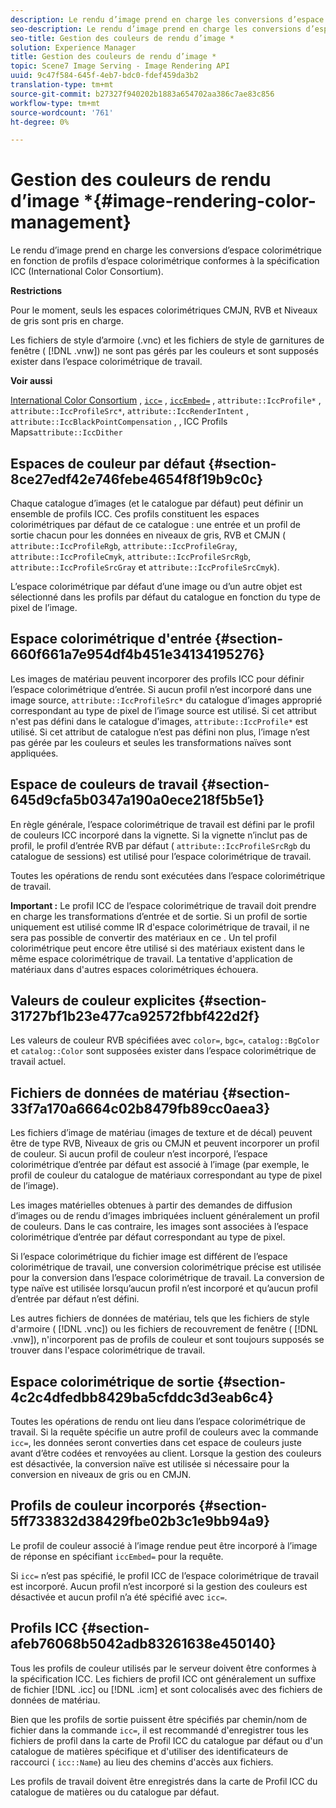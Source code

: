 ```yaml
---
description: Le rendu d’image prend en charge les conversions d’espace colorimétrique en fonction de profils d’espace colorimétrique conformes à la spécification ICC (International Color Consortium).
seo-description: Le rendu d’image prend en charge les conversions d’espace colorimétrique en fonction de profils d’espace colorimétrique conformes à la spécification ICC (International Color Consortium).
seo-title: Gestion des couleurs de rendu d’image *
solution: Experience Manager
title: Gestion des couleurs de rendu d’image *
topic: Scene7 Image Serving - Image Rendering API
uuid: 9c47f584-645f-4eb7-bdc0-fdef459da3b2
translation-type: tm+mt
source-git-commit: b27327f940202b1883a654702aa386c7ae83c856
workflow-type: tm+mt
source-wordcount: '761'
ht-degree: 0%

---
```



# Gestion des couleurs de rendu d’image *{#image-rendering-color-management}

Le rendu d’image prend en charge les conversions d’espace colorimétrique en fonction de profils d’espace colorimétrique conformes à la spécification ICC (International Color Consortium).

**Restrictions**

Pour le moment, seuls les espaces colorimétriques CMJN, RVB et Niveaux de gris sont pris en charge.

Les fichiers de style d’armoire (.vnc) et les fichiers de style de garnitures de fenêtre ( [!DNL .vnw]) ne sont pas gérés par les couleurs et sont supposés exister dans l’espace colorimétrique de travail.

**Voir aussi**

[International Color Consortium](http://www.color.org/index.xalter) ,  [ `icc=`](../../../../../ir-api/http-protocol/image-rendering-api-ref/c-ir-http-protocol-ref/c-ir-http-protocol-command-reference/r-ir-icc.md#reference-86a2fff3cef24982ad2063d977a16e06) ,  [ `iccEmbed=`](../../../../../ir-api/http-protocol/image-rendering-api-ref/c-ir-http-protocol-ref/c-ir-http-protocol-command-reference/r-ir-iccembed.md#reference-47a433138c7c4b29b9b29871b2491a7f) ,  `attribute::IccProfile*` ,  `attribute::IccProfileSrc*`,  `attribute::IccRenderIntent` ,  `attribute::IccBlackPointCompensation` , , ICC Profils Maps`attribute::IccDither`

## Espaces de couleur par défaut {#section-8ce27edf42e746febe4654f8f19b9c0c}

Chaque catalogue d’images (et le catalogue par défaut) peut définir un ensemble de profils ICC. Ces profils constituent les espaces colorimétriques par défaut de ce catalogue : une entrée et un profil de sortie chacun pour les données en niveaux de gris, RVB et CMJN ( `attribute::IccProfileRgb`, `attribute::IccProfileGray`, `attribute::IccProfileCmyk`, `attribute::IccProfileSrcRgb`, `attribute::IccProfileSrcGray` et `attribute::IccProfileSrcCmyk`).

L’espace colorimétrique par défaut d’une image ou d’un autre objet est sélectionné dans les profils par défaut du catalogue en fonction du type de pixel de l’image.

## Espace colorimétrique d&#39;entrée {#section-660f661a7e954df4b451e34134195276}

Les images de matériau peuvent incorporer des profils ICC pour définir l’espace colorimétrique d’entrée. Si aucun profil n’est incorporé dans une image source, `attribute::IccProfileSrc*` du catalogue d’images approprié correspondant au type de pixel de l’image source est utilisé. Si cet attribut n&#39;est pas défini dans le catalogue d&#39;images, `attribute::IccProfile*` est utilisé. Si cet attribut de catalogue n’est pas défini non plus, l’image n’est pas gérée par les couleurs et seules les transformations naïves sont appliquées.

## Espace de couleurs de travail {#section-645d9cfa5b0347a190a0ece218f5b5e1}

En règle générale, l’espace colorimétrique de travail est défini par le profil de couleurs ICC incorporé dans la vignette. Si la vignette n’inclut pas de profil, le profil d’entrée RVB par défaut ( `attribute::IccProfileSrcRgb` du catalogue de sessions) est utilisé pour l’espace colorimétrique de travail.

Toutes les opérations de rendu sont exécutées dans l’espace colorimétrique de travail.

**Important :** Le profil ICC de l’espace colorimétrique de travail doit prendre en charge les transformations d’entrée et de sortie. Si un profil de sortie uniquement est utilisé comme IR d&#39;espace colorimétrique de travail, il ne sera pas possible de convertir des matériaux en ce . Un tel profil colorimétrique peut encore être utilisé si des matériaux existent dans le même espace colorimétrique de travail. La tentative d&#39;application de matériaux dans d&#39;autres espaces colorimétriques échouera.

## Valeurs de couleur explicites {#section-31727bf1b23e477ca92572fbbf422d2f}

Les valeurs de couleur RVB spécifiées avec `color=`, `bgc=`, `catalog::BgColor` et `catalog::Color` sont supposées exister dans l’espace colorimétrique de travail actuel.

## Fichiers de données de matériau {#section-33f7a170a6664c02b8479fb89cc0aea3}

Les fichiers d’image de matériau (images de texture et de décal) peuvent être de type RVB, Niveaux de gris ou CMJN et peuvent incorporer un profil de couleur. Si aucun profil de couleur n’est incorporé, l’espace colorimétrique d’entrée par défaut est associé à l’image (par exemple, le profil de couleur du catalogue de matériaux correspondant au type de pixel de l’image).

Les images matérielles obtenues à partir des demandes de diffusion d’images ou de rendu d’images imbriquées incluent généralement un profil de couleurs. Dans le cas contraire, les images sont associées à l’espace colorimétrique d’entrée par défaut correspondant au type de pixel.

Si l’espace colorimétrique du fichier image est différent de l’espace colorimétrique de travail, une conversion colorimétrique précise est utilisée pour la conversion dans l’espace colorimétrique de travail. La conversion de type naïve est utilisée lorsqu’aucun profil n’est incorporé et qu’aucun profil d’entrée par défaut n’est défini.

Les autres fichiers de données de matériau, tels que les fichiers de style d&#39;armoire ( [!DNL .vnc]) ou les fichiers de recouvrement de fenêtre ( [!DNL .vnw]), n&#39;incorporent pas de profils de couleur et sont toujours supposés se trouver dans l&#39;espace colorimétrique de travail.

## Espace colorimétrique de sortie {#section-4c2c4dfedbb8429ba5cfddc3d3eab6c4}

Toutes les opérations de rendu ont lieu dans l’espace colorimétrique de travail. Si la requête spécifie un autre profil de couleurs avec la commande `icc=`, les données seront converties dans cet espace de couleurs juste avant d’être codées et renvoyées au client. Lorsque la gestion des couleurs est désactivée, la conversion naïve est utilisée si nécessaire pour la conversion en niveaux de gris ou en CMJN.

## Profils de couleur incorporés {#section-5ff733832d38429fbe02b3c1e9bb94a9}

Le profil de couleur associé à l’image rendue peut être incorporé à l’image de réponse en spécifiant `iccEmbed=` pour la requête.

Si `icc=` n’est pas spécifié, le profil ICC de l’espace colorimétrique de travail est incorporé. Aucun profil n’est incorporé si la gestion des couleurs est désactivée et aucun profil n’a été spécifié avec `icc=`.

## Profils ICC {#section-afeb76068b5042adb83261638e450140}

Tous les profils de couleur utilisés par le serveur doivent être conformes à la spécification ICC. Les fichiers de profil ICC ont généralement un suffixe de fichier [!DNL .icc] ou [!DNL .icm] et sont colocalisés avec des fichiers de données de matériau.

Bien que les profils de sortie puissent être spécifiés par chemin/nom de fichier dans la commande `icc=`, il est recommandé d&#39;enregistrer tous les fichiers de profil dans la carte de Profil ICC du catalogue par défaut ou d&#39;un catalogue de matières spécifique et d&#39;utiliser des identificateurs de raccourci ( `icc::Name`) au lieu des chemins d&#39;accès aux fichiers.

Les profils de travail doivent être enregistrés dans la carte de Profil ICC du catalogue de matières ou du catalogue par défaut.
